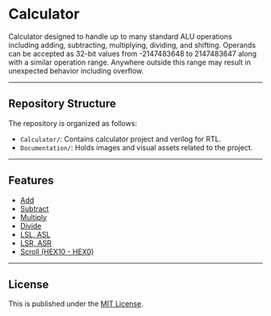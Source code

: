 # Calculator

Calculator designed to handle up to many standard ALU operations including adding, subtracting, multiplying, dividing, and shifting. Operands can be accepted as 32-bit values from -2147483648 to 2147483647 along with a similar operation range. Anywhere outside this range may result in unexpected behavior including overflow.

---

## Repository Structure
The repository is organized as follows:

- `Calculator/`: Contains calculator project and verilog for RTL.
- `Documentation/`: Holds images and visual assets related to the project.

---

## Features

- [Add](Documentation/add.gif)
- [Subtract](Documentation/sub.gif)
- [Multiply](Documentation/mul.gif)
- [Divide](Documentation/div.gif)
- [LSL, ASL](Documentation/left.gif)
- [LSR, ASR](Documentation/right.gif)
- [Scroll (HEX10 - HEX0)](Documentation/move.gif)

---

## License
This is published under the [MIT License](https://opensource.org/licenses/MIT).

